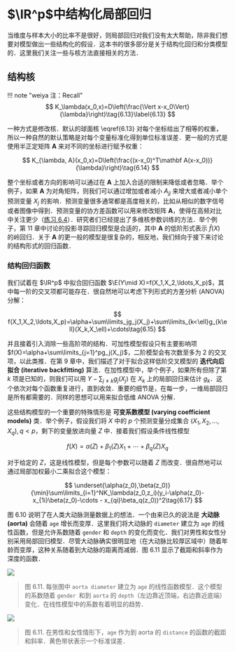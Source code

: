 # $\IR^p$中结构化局部回归

当维度与样本大小的比率不是很好，则局部回归对我们没有太大帮助，除非我们想要对模型做出一些结构化的假设．这本书的很多部分是关于结构化回归和分类模型的．这里我们关注一些与核方法直接相关的方法．

## 结构核

!!! note "weiya 注：Recall"
    $$
    K_\lambda(x_0,x)=D\left(\frac{\Vert x-x_0\Vert}{\lambda}\right)\tag{6.13}\label{6.13}
    $$

一种方式是修改核．默认的球面核 \eqref{6.13} 对每个坐标给出了相等的权重，所以一种自然的默认策略是对每个变量标准化得到单位标准误差．更一般的方式是使用半正定矩阵 $\mathbf A$ 来对不同的坐标进行赋予权重：

$$
K_{\lambda, A}(x_0,x)=D\left(\frac{(x-x_0)^T\mathbf A(x-x_0))}{\lambda}\right)\tag{6.14}
$$

整个坐标或者方向的影响可以通过在 $\mathbf A$ 上加入合适的限制来降低或者忽略．举个例子，如果 $\mathbf A$ 为对角矩阵，则我们可以通过增加或者减小 $A_{jj}$ 来增大或者减小单个预测变量 $X_j$ 的影响．预测变量很多通常都是高度相关的，比如从相似的数字信号或者图像中得到．预测变量的协方差函数可以用来修改矩阵 $\mathbf A$，使得在高频对比中关注更少（[练习 6.4](https://github.com/szcf-weiya/ESL-CN/issues/196)）．研究者们已经提出了多维核参数训练的方法．举个例子，第 11 章中讨论的投影寻踪回归模型是合适的，其中 $\mathbf A$ 的低阶形式表示 $\hat f(X)$ 的岭回归．关于 $\mathbf A$ 的更一般的模型是很复杂的，相反地，我们倾向于接下来讨论的结构形式的回归函数．

### 结构回归函数

我们试着在 $\IR^p$ 中拟合回归函数 $\E(Y\mid X)=f(X_1,X_2,\ldots,X_p)$，其中每一阶的交叉项都可能存在．很自然地可以考虑下列形式的方差分析 (ANOVA) 分解：

$$
f(X_1,X_2,\ldots,X_p)=\alpha+\sum\limits_jg_j(X_j)+\sum\limits_{k<\ell}g_{k\ell}(X_k,X_\ell)+\cdots\tag{6.15}
$$

并且接着引入消除一些高阶项的结构．可加性模型假设只有主要影响项 $f(X)=\alpha+\sum\limits_{j=1}^pg_j(X_j)$，二阶模型会有次数至多为 2 的交叉项，以此类推．在第 9 章中，我们描述了对于拟合这样低阶交叉模型的 **迭代向后拟合 (iterative backfitting)** 算法．在加性模型中，举个例子，如果所有但除了第 $k$ 项是已知的，则我们可以用 $Y-\sum_{j\neq k}g_j(X_j)$ 在 $X_k$ 上的局部回归来估计 $g_k$．这个依次对每个函数重复进行，直到收敛．重要的细节是，在每一步，一维局部回归是所有都需要的．同样的思想可以用来拟合低维 ANOVA 分解．

这些结构模型的一个重要的特殊情形是 **可变系数模型 (varying coefficient models)** 类．举个例子，假设我们将 $X$ 中的 $p$ 个预测变量分成集合 $(X_1,X_2,\ldots,X_q),q < p$，剩下的变量放进向量 $Z$ 中．接着我们假设条件线性模型

$$
f(X)=\alpha(Z)+\beta_1(Z)X_1+\cdots+\beta_q(Z)X_q\tag{6.16}
$$

对于给定的 $Z$，这是线性模型，但是每个参数可以随着 $Z$ 而改变．很自然地可以通过局部加权最小二乘拟合这个模型：

$$
\underset{\alpha(z_0),\beta(z_0)}{\min}\sum\limits_{i=1}^NK_\lambda(z_0,z_i)(y_i-\alpha(z_0)-x_{1i}\beta(z_0)-\cdots - x_{qi}\beta_q(z_0))^2\tag{6.17}
$$

图 6.10 说明了在人类大动脉测量数据上的想法．一个由来已久的说法是 **大动脉 (aorta)** 会随着 `age` 增长而变厚．这里我们将大动脉的 `diameter` 建立为 `age` 的线性函数，但是允许系数随着 `gender` 和 `depth` 的变化而变化．我们对男性和女性分别采用局部回归模型．尽管大动脉确实很明显地（在大动脉比较厚区域中）随着年龄而变厚，这种关系随着到大动脉的距离而减弱．图 6.11 显示了截距和斜率作为深度的函数．

![](../img/06/fig6.10.png)

> 图 6.11. 每张图中 `aorta diameter` 建立为 `age` 的线性函数模型．这个模型的系数随着 `gender `和到 `aorta` 的 `depth`（左边靠近顶端，右边靠近底端）变化．在线性模型中的系数有着明显的趋势．

![](../img/06/fig6.11.png)

> 图 6.11. 在男性和女性情形下，`age` 作为到 aorta 的 `distance` 的函数的截距和斜率．黄色带状表示一个标准误差．
